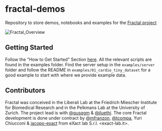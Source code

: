 # fractal-demos
Repository to store demos, notebooks and examples for the [Fractal project](https://fractal-analytics-platform.github.io)

![Fractal_Overview](https://user-images.githubusercontent.com/18033446/190978261-2e7b57e9-72c7-443e-9202-15d233f8416d.jpg)

## Getting Started
Follow the "How to Get Started" Section [here](https://fractal-analytics-platform.github.io). All the relevant scripts are found in the examples folder. Find the server setup in the `examples/server` folder and follow the README in `examples/01_cardio_tiny_dataset` for a good example to start with where we provide example data.

## Contributors
Fractal was conceived in the Liberali Lab at the Friedrich Miescher Institute for Biomedical Research and in the Pelkmans Lab at the University of Zurich. The project lead is with [@gusqgm](https://github.com/gusqgm) & [@jluethi](https://github.com/jluethi).
The core Fractal development is done under contract by [@mfranzon](https://github.com/mfranzon), [@tcompa](https://github.com/tcompa), Yuri Chiucconi & [jacopo-exact](https://github.com/jacopo-exact) from eXact lab S.r.l. <exact-lab.it>.
